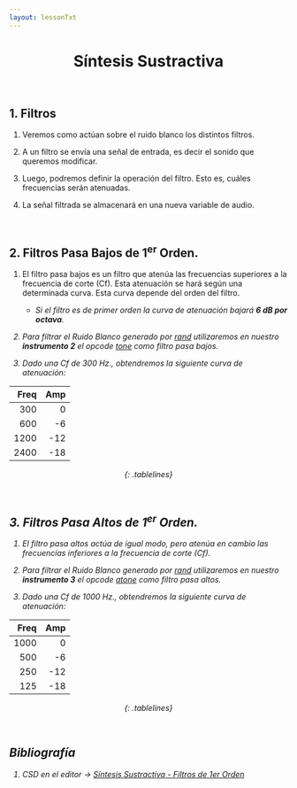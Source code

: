 ```yaml
---
layout: lessonTxt
---
```


<style>
.tablelines table, .tablelines td, .tablelines th {
        border: 1px solid black;
        }
</style>

# <center> Síntesis Sustractiva </center>

<br>

## 1. Filtros

1. Veremos como actúan sobre el ruido blanco los distintos filtros.

2. A un filtro se envía una señal de entrada, es decir el sonido que queremos modificar. 

3. Luego, podremos definir la operación del filtro. Esto es, cuáles frecuencias serán atenuadas. 

4. La señal filtrada se almacenará en una nueva variable de audio.

<br>

## 2. Filtros Pasa Bajos de 1<sup>er</sup> Orden.

1. El filtro pasa bajos es un filtro que atenúa las frecuencias superiores a la frecuencia de corte (Cf). Esta atenuación se hará según una determinada curva. Esta curva depende del orden del filtro.
      
      - <i>Si el filtro es de primer orden la curva de atenuación bajará <b>6 dB por octava</b><i>. 

2. Para filtrar el Ruido Blanco generado por <a href="http://www.csounds.com/manual/html/rand.html"><i>rand</i></a> utilizaremos en nuestro <b>instrumento 2</b> el opcode <a href="http://www.csounds.com/manual/html/tone.html"><i>tone</i></a> como filtro pasa bajos. 

3. Dado una Cf de 300 Hz., obtendremos  la siguiente curva de atenuación:

<center>

| Freq  |  Amp  |
| ----: | ----: |
| 300   |    0  |
| 600   |   -6  |
| 1200  |  -12  |
| 2400  |  -18  |
{: .tablelines}
</center>

<br>

## 3. Filtros Pasa Altos de 1<sup>er</sup> Orden.

1. El filtro pasa altos actúa de igual modo, pero atenúa en cambio las frecuencias inferiores a la frecuencia de corte (Cf).

2. Para filtrar el Ruido Blanco generado por <a href="http://www.csounds.com/manual/html/rand.html"><i>rand</i></a> utilizaremos en nuestro <b>instrumento 3</b> el opcode <a href="http://www.csounds.com/manual/html/atone.html"><i>atone</i></a> como filtro pasa altos. 

3. Dado una Cf de 1000 Hz., obtendremos  la siguiente curva de atenuación:

<center>

| Freq  |  Amp  |
| ----: | ----: |
| 1000  |    0  |
|  500  |   -6  |
|  250  |  -12  |
|  125  |  -18  |
{: .tablelines}
</center>

<br>

## Bibliografía

1. CSD en el editor -> <a href="{{site.baseurl}}/lessons/sintesis_aditiva/side_projects/sintesis_sustractiva/Capitulo1/sustractiva_1.2/sustractiva_1.2.csd">Síntesis Sustractiva - Filtros de 1er Orden</a>

<br>

